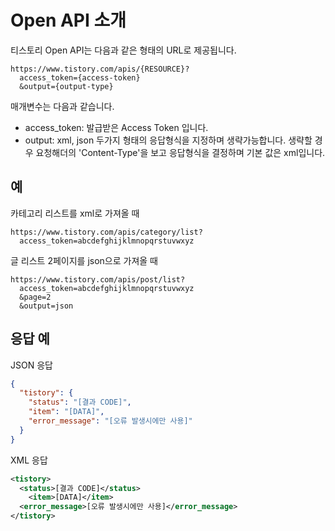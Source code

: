 # Open API 소개

티스토리 Open API는 다음과 같은 형태의 URL로 제공됩니다.

```
https://www.tistory.com/apis/{RESOURCE}?
  access_token={access-token}
  &output={output-type}
```

매개변수는 다음과 같습니다.

- access_token: 발급받은 Access Token 입니다.
- output: xml, json 두가지 형태의 응답형식을 지정하며 생략가능합니다. 생략할 경우 요청해더의 'Content-Type'을 보고 응답형식을 결정하며 기본 값은 xml입니다.

## 예

카테고리 리스트를 xml로 가져올 때
```
https://www.tistory.com/apis/category/list?
  access_token=abcdefghijklmnopqrstuvwxyz
```

글 리스트 2페이지를 json으로 가져올 때
```
https://www.tistory.com/apis/post/list?
  access_token=abcdefghijklmnopqrstuvwxyz
  &page=2
  &output=json
```

## 응답 예

JSON 응답
```json
{
  "tistory": {
    "status": "[결과 CODE]",
    "item": "[DATA]",
    "error_message": "[오류 발생시에만 사용]"
  }
}
```

XML 응답
```xml
<tistory>
  <status>[결과 CODE]</status>
	<item>[DATA]</item>
  <error_message>[오류 발생시에만 사용]</error_message>
</tistory>
```
